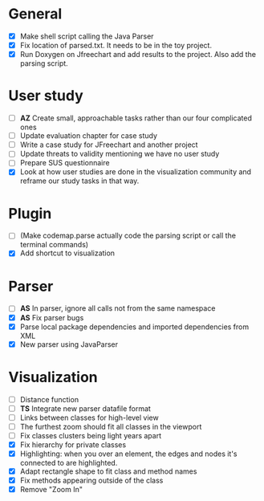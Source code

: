# General
- [x] Make shell script calling the Java Parser
- [x] Fix location of parsed.txt. It needs to be in the toy project.
- [x] Run Doxygen on Jfreechart and add results to the project. Also add the parsing script.

# User study
- [ ] **AZ** Create small, approachable tasks rather than our four complicated ones
- [ ] Update evaluation chapter for case study
- [ ] Write a case study for JFreechart and another project
- [ ] Update threats to validity mentioning we have no user study
- [ ] Prepare SUS questionnaire
- [x] Look at how user studies are done in the visualization community and reframe our study tasks in that way.

# Plugin
- [ ] (Make codemap.parse actually code the parsing script or call the terminal commands)
- [x] Add shortcut to visualization

# Parser
- [ ] **AS** In parser, ignore all calls not from the same namespace
- [x] **AS** Fix parser bugs
- [x] Parse local package dependencies and imported dependencies from XML
- [x] New parser using JavaParser

# Visualization
- [ ] Distance function
- [ ] **TS** Integrate new parser datafile format
- [ ] Links between classes for high-level view
- [ ] The furthest zoom should fit all classes in the viewport
- [ ] Fix classes clusters being light years apart
- [x] Fix hierarchy for private classes
- [x] Highlighting: when you over an element, the edges and nodes it's connected to are highlighted.
- [x] Adapt rectangle shape to fit class and method names
- [x] Fix methods appearing outside of the class
- [x] Remove "Zoom In"
